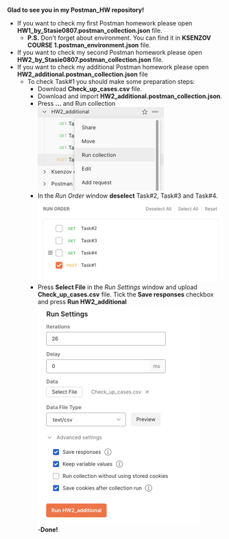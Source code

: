 **Glad to see you in my Postman_HW repository!**  
- If you want to check my first Postman homework please open **HW1_by_Stasie0807.postman_collection.json** file.  
    - **P.S.** Don't forget about environment. You can find it in **KSENZOV COURSE 1.postman_environment.json** file.  
- If you want to check my second Postman homework please open **HW2_by_Stasie0807.postman_collection.json** file.    
- If you want to check my additional Postman homework please open **HW2_additional.postman_collection.json** file  
    - To check Task#1 you should make some preparation steps:  
        - Download **Check_up_cases.csv** file.
        - Download and import **HW2_additional.postman_collection.json**.  
        - Press **...** and Run collection  
         ![image text](https://github.com/an-maximovich0807/Git_media/blob/master/run_collection_scr.png)
        - In the *Run Order* window **deselect** Task#2, Task#3 and Task#4.  
         ![image text](https://github.com/an-maximovich0807/Git_media/blob/master/run_screen_scr.png)   
        - Press **Select File** in the *Run Settings* window and upload **Check_up_cases.csv** file. Tick the **Save responses** checkbox and press **Run HW2_additional**  
         ![image text](https://github.com/an-maximovich0807/Git_media/blob/master/run_settings_scr.png)  
     -**Done!**

